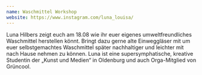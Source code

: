 ```yaml
---
name: Waschmittel Workshop
website: https://www.instagram.com/luna_louisa/
---
```


Luna Hilbers zeigt euch am 18.08 wie ihr euer eigenes umweltfreundliches Waschmittel herstellen könnt. Bringt dazu gerne alte Einweggläser mit um euer selbstgemachtes Waschmittel später nachhaltiger und leichter mit nach Hause nehmen zu können. Luna ist eine supersymphatische, kreative Studentin der „Kunst und Medien“ in Oldenburg und auch Orga-Mitglied von Grüncool.
